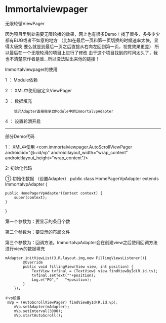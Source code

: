 # Immortalviewpager
无限轮循ViewPager

因为项目里到处需要无限轮播的效果，网上也有很多Demo！找了很多，多多少少都有BUG或者不如意的地方
（比如在最后一页和第一页切换的时候速率太快，显得太唐突 
  要么就是到最后一页之后直接从右向左回到第一页，视觉效果更差）
所以最后在一个无限轮滑的项目上进行了修改
由于这个项目找到的时间太久了，我也不清楚原作者是谁...所以没法贴出来他的链接！


Immortalviewpager的使用

1 ： Module依赖 

2 ： XML中使用自定义ViewPager

3 ： 数据填充 

		填充Adapter直接继承自Module中的ImmortalvpAdapter

4 ： 设置轮滑开启

-----------------------------------------------
部分Demo代码

1： XML中使用
<com.immortalviewpager.AutoScrollViewPager
        android:id="@+id/vp"
        android:layout_width="wrap_content"
        android:layout_height="wrap_content"/>
        

2:  初始化代码

   ① 初始化数据 （设置Adapter）
   public class HomePagerVpAdapter extends ImmortalvpAdapter {

    public HomePagerVpAdapter(Context context) {
        super(context);
    }

   }
   
   第一个参数为：要显示的条目个数
   
   第二个参数为：要显示的布局文件
   
   第三个参数为：回调方法，ImmortalvpAdapter会在创建view之后使用回调方法进行view的数据填充
   
    mAdapter.initViewList(3,R.layout.img,new FillingViewsListener(){
            @Override
            public void fillingView(View view, int position) {
                TextView tvfinal = (TextView) view.findViewById(R.id.tv);
                tvfinal.setText(""+position);
                Log.e("PO","   "+position);
            }
        });
	
	②vp设置
	 mVp = (AutoScrollViewPager) findViewById(R.id.vp);
        mVp.setAdapter(mAdapter);
        mVp.setInterval(3000);
        mVp.startAutoScroll();
  
	
